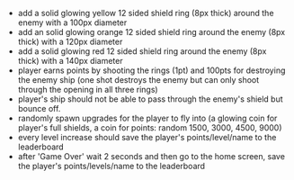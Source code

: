 - add a solid glowing yellow 12 sided shield ring (8px thick) around the enemy with a 100px diameter
- add an solid glowing orange 12 sided shield ring around the enemy (8px thick) with a 120px diameter
- add a solid glowing red 12 sided shield ring around the enemy (8px thick) with a 140px diameter
- player earns points by shooting the rings (1pt) and 100pts for destroying the enemy ship (one shot destroys the enemy but can only shoot through the opening in all three rings)
- player's ship should not be able to pass through the enemy's shield but bounce off.
- randomly spawn upgrades for the player to fly into (a glowing coin for player's full shields, a coin for points: random 1500, 3000, 4500, 9000)
- every level increase should save the player's points/level/name to the leaderboard
- after 'Game Over' wait 2 seconds and then go to the home screen, save the player's points/levels/name to the leaderboard
